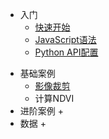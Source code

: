* 入门
  * [快速开始](Start/Js_QS)
  * [JavaScript语法](API_Tutorial/Introduction_to_Js_for_ee)
  * [Python API配置](Start/Python_Install)

+ 基础案例
  + [影像裁剪](example/影像裁剪)
  + 计算NDVI
+ 进阶案例
  + 
+ 数据
  + 